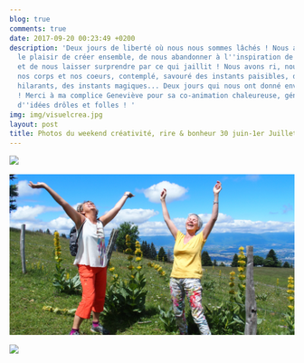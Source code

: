 ```yaml
---
blog: true
comments: true
date: 2017-09-20 00:23:49 +0200
description: 'Deux jours de liberté où nous nous sommes lâchés ! Nous avons découvert
  le plaisir de créer ensemble, de nous abandonner à l''inspiration de l''instant
  et de nous laisser surprendre par ce qui jaillit ! Nous avons ri, nous avons écouté
  nos corps et nos coeurs, contemplé, savouré des instants paisibles, des instants
  hilarants, des instants magiques... Deux jours qui nous ont donné envie de recommencer
  ! Merci à ma complice Geneviève pour sa co-animation chaleureuse, généreuse, pleine
  d''idées drôles et folles ! '
img: img/visuelcrea.jpg
layout: post
title: Photos du weekend créativité, rire & bonheur 30 juin-1er Juillet 2017
---
```



![](/img/P6300028.JPG)

![](/img/P7030043.jpg)

![](/img/P6300030.JPG)

